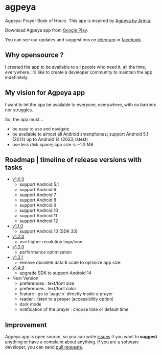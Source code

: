 # agpeya
 Agpeya: Prayer Book of Hours. This app is inspired by [Agpeya by Armia](https://play.google.com/store/apps/details?id=com.coptsonline.agpeya).

 Download Agpeya app from [Google Play](https://play.google.com/store/apps/details?id=com.softwarepharaoh.agpeya).

 You can see our updates and suggestions on [telegram](https://t.me/abanoubchan) or [facebook](https://facebook.com/AbanoubHannaDotCom).

## Why opensource ?

I created the app to be available to all people who need it, all the time, everywhere. I'd like to create a developer community to maintain the app indefinitely.

## My vision for Agpeya app

I want to let the app be available to everyone, everywhere, with no barriers nor struggles.

So, the app must...

- be easy to use and navigate
- be available to almost all Android smartphones; support Android 5.1 (2014) up to Android 14 (2023, latest)
- use less disk space; app size is ~1.3 MB

## Roadmap | timeline of release versions with tasks

- [v1.0.0](https://github.com/abanoubha/agpeya/releases/tag/v1.0)
  - support Android 5.1
  - support Android 6
  - support Android 7
  - support Android 8
  - support Android 9
  - support Android 10
  - support Android 11
  - support Android 12
- [v1.1.0](https://github.com/abanoubha/agpeya/releases/tag/1.1.0)
  - support Android 13 (SDK 33)
- [v1.2.0](https://github.com/abanoubha/agpeya/releases/tag/1.2.0)
  - use higher resolution logo/icon
- [v1.3.0](https://github.com/abanoubha/agpeya/releases/tag/1.3.0)
  - performance optimization
- [v1.3.1](https://github.com/abanoubha/agpeya/releases/tag/1.3.1)
  - remove obsolete data & code to optimize app size
- [v1.4.0](https://github.com/abanoubha/agpeya/releases/tag/1.4.0)
  - upgrade SDK to support Android 14
- Next Version
  - preferences : text/font size
  - preferences : text/font color
  - feature : go to 'page x' directly inside a prayer
  - reader : listen to a prayer (accessibility option)
  - dark mode
  - notification of the prayer : choose time or default time

## Improvement

Agpeya app is open source, so you can write [issues](https://github.com/abanoubha/agpeya/issues) if you want to __suggest__ anything or have a complaint about anything. If you are a software developer, you can send [pull requests](https://github.com/abanoubha/agpeya/pulls).
